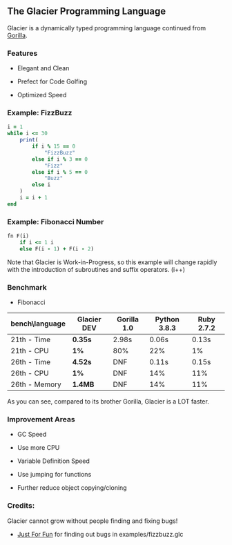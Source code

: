 ## The Glacier Programming Language

Glacier is a dynamically typed programming language continued from [Gorilla](https://github.com/SnowballSH/Gorilla).

### Features

- Elegant and Clean

- Prefect for Code Golfing

- Optimized Speed

### Example: FizzBuzz

```ruby
i = 1
while i <= 30
    print(
        if i % 15 == 0
            "FizzBuzz"
        else if i % 3 == 0
            "Fizz"
        else if i % 5 == 0
            "Buzz"
        else i
    )
    i = i + 1
end
```

### Example: Fibonacci Number

```ruby
fn F(i)
    if i <= 1 i
    else F(i - 1) + F(i - 2)
```

Note that Glacier is Work-in-Progress, so this example will change rapidly with the introduction of subroutines and
suffix operators. (i++)

### Benchmark

- Fibonacci

| bench\language | **Glacier DEV** | Gorilla 1.0 | Python 3.8.3 | Ruby 2.7.2 |
|----------------|-----------------|-------------|--------------|------------|
| 21th - Time    | **0.35s**       | 2.98s       | 0.06s        | 0.13s      |
| 21th - CPU     | **1%**          | 80%         | 22%          | 1%         |
| 26th - Time    | **4.52s**       | DNF         | 0.11s        | 0.15s      |
| 26th - CPU     | **1%**          | DNF         | 14%          | 11%        |
| 26th - Memory  | **1.4MB**       | DNF         | 14%          | 11%        |

As you can see, compared to its brother Gorilla, Glacier is a LOT faster.

### Improvement Areas

- GC Speed

- Use more CPU

- Variable Definition Speed

- Use jumping for functions

- Further reduce object copying/cloning

### Credits:

Glacier cannot grow without people finding and fixing bugs!

- [Just For Fun](https://github.com/techguy940) for finding out bugs in examples/fizzbuzz.glc
